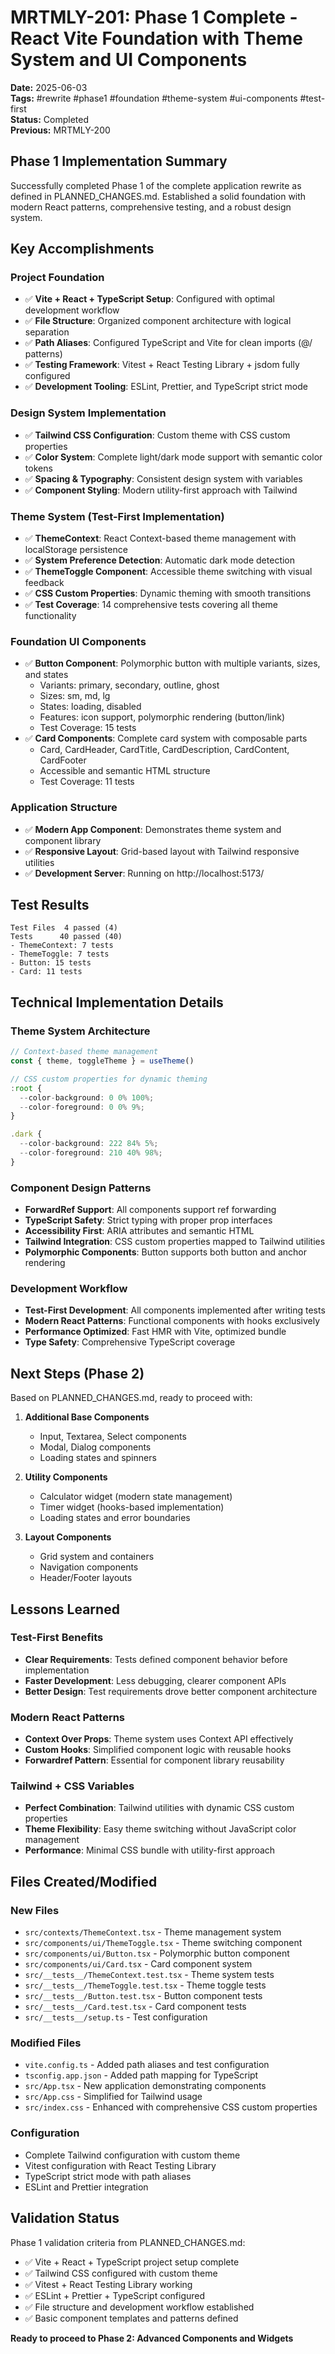 # MRTMLY-201: Phase 1 Complete - React Vite Foundation with Theme System and UI Components

**Date:** 2025-06-03  
**Tags:** #rewrite #phase1 #foundation #theme-system #ui-components #test-first  
**Status:** Completed  
**Previous:** MRTMLY-200  

## Phase 1 Implementation Summary

Successfully completed Phase 1 of the complete application rewrite as defined in PLANNED_CHANGES.md. Established a solid foundation with modern React patterns, comprehensive testing, and a robust design system.

## Key Accomplishments

### Project Foundation
- ✅ **Vite + React + TypeScript Setup**: Configured with optimal development workflow
- ✅ **File Structure**: Organized component architecture with logical separation
- ✅ **Path Aliases**: Configured TypeScript and Vite for clean imports (@/ patterns)
- ✅ **Testing Framework**: Vitest + React Testing Library + jsdom fully configured
- ✅ **Development Tooling**: ESLint, Prettier, and TypeScript strict mode

### Design System Implementation
- ✅ **Tailwind CSS Configuration**: Custom theme with CSS custom properties
- ✅ **Color System**: Complete light/dark mode support with semantic color tokens
- ✅ **Spacing & Typography**: Consistent design system with variables
- ✅ **Component Styling**: Modern utility-first approach with Tailwind

### Theme System (Test-First Implementation)
- ✅ **ThemeContext**: React Context-based theme management with localStorage persistence
- ✅ **System Preference Detection**: Automatic dark mode detection
- ✅ **ThemeToggle Component**: Accessible theme switching with visual feedback
- ✅ **CSS Custom Properties**: Dynamic theming with smooth transitions
- ✅ **Test Coverage**: 14 comprehensive tests covering all theme functionality

### Foundation UI Components
- ✅ **Button Component**: Polymorphic button with multiple variants, sizes, and states
  - Variants: primary, secondary, outline, ghost
  - Sizes: sm, md, lg
  - States: loading, disabled
  - Features: icon support, polymorphic rendering (button/link)
  - Test Coverage: 15 tests
- ✅ **Card Components**: Complete card system with composable parts
  - Card, CardHeader, CardTitle, CardDescription, CardContent, CardFooter
  - Accessible and semantic HTML structure
  - Test Coverage: 11 tests

### Application Structure
- ✅ **Modern App Component**: Demonstrates theme system and component library
- ✅ **Responsive Layout**: Grid-based layout with Tailwind responsive utilities
- ✅ **Development Server**: Running on http://localhost:5173/

## Test Results
```
Test Files  4 passed (4)
Tests      40 passed (40)
- ThemeContext: 7 tests
- ThemeToggle: 7 tests  
- Button: 15 tests
- Card: 11 tests
```

## Technical Implementation Details

### Theme System Architecture
```typescript
// Context-based theme management
const { theme, toggleTheme } = useTheme()

// CSS custom properties for dynamic theming
:root {
  --color-background: 0 0% 100%;
  --color-foreground: 0 0% 9%;
}

.dark {
  --color-background: 222 84% 5%;
  --color-foreground: 210 40% 98%;
}
```

### Component Design Patterns
- **ForwardRef Support**: All components support ref forwarding
- **TypeScript Safety**: Strict typing with proper prop interfaces
- **Accessibility First**: ARIA attributes and semantic HTML
- **Tailwind Integration**: CSS custom properties mapped to Tailwind utilities
- **Polymorphic Components**: Button supports both button and anchor rendering

### Development Workflow
- **Test-First Development**: All components implemented after writing tests
- **Modern React Patterns**: Functional components with hooks exclusively
- **Performance Optimized**: Fast HMR with Vite, optimized bundle
- **Type Safety**: Comprehensive TypeScript coverage

## Next Steps (Phase 2)

Based on PLANNED_CHANGES.md, ready to proceed with:

1. **Additional Base Components**
   - Input, Textarea, Select components
   - Modal, Dialog components
   - Loading states and spinners

2. **Utility Components**
   - Calculator widget (modern state management)
   - Timer widget (hooks-based implementation)
   - Loading states and error boundaries

3. **Layout Components**
   - Grid system and containers
   - Navigation components
   - Header/Footer layouts

## Lessons Learned

### Test-First Benefits
- **Clear Requirements**: Tests defined component behavior before implementation
- **Faster Development**: Less debugging, clearer component APIs
- **Better Design**: Test requirements drove better component architecture

### Modern React Patterns
- **Context Over Props**: Theme system uses Context API effectively
- **Custom Hooks**: Simplified component logic with reusable hooks
- **Forwardref Pattern**: Essential for component library reusability

### Tailwind + CSS Variables
- **Perfect Combination**: Tailwind utilities with dynamic CSS custom properties
- **Theme Flexibility**: Easy theme switching without JavaScript color management
- **Performance**: Minimal CSS bundle with utility-first approach

## Files Created/Modified

### New Files
- `src/contexts/ThemeContext.tsx` - Theme management system
- `src/components/ui/ThemeToggle.tsx` - Theme switching component
- `src/components/ui/Button.tsx` - Polymorphic button component
- `src/components/ui/Card.tsx` - Card component system
- `src/__tests__/ThemeContext.test.tsx` - Theme system tests
- `src/__tests__/ThemeToggle.test.tsx` - Theme toggle tests
- `src/__tests__/Button.test.tsx` - Button component tests
- `src/__tests__/Card.test.tsx` - Card component tests
- `src/__tests__/setup.ts` - Test configuration

### Modified Files
- `vite.config.ts` - Added path aliases and test configuration
- `tsconfig.app.json` - Added path mapping for TypeScript
- `src/App.tsx` - New application demonstrating components
- `src/App.css` - Simplified for Tailwind usage
- `src/index.css` - Enhanced with comprehensive CSS custom properties

### Configuration
- Complete Tailwind configuration with custom theme
- Vitest configuration with React Testing Library
- TypeScript strict mode with path aliases
- ESLint and Prettier integration

## Validation Status

Phase 1 validation criteria from PLANNED_CHANGES.md:
- ✅ Vite + React + TypeScript project setup complete
- ✅ Tailwind CSS configured with custom theme  
- ✅ Vitest + React Testing Library working
- ✅ ESLint + Prettier + TypeScript configured
- ✅ File structure and development workflow established
- ✅ Basic component templates and patterns defined

**Ready to proceed to Phase 2: Advanced Components and Widgets**
